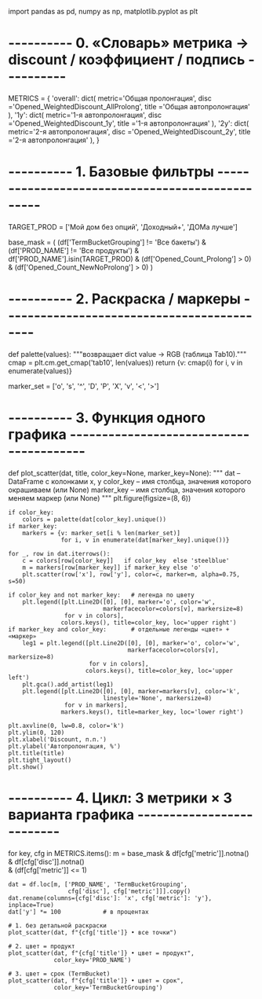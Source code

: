 import pandas as pd, numpy as np, matplotlib.pyplot as plt

# ---------- 0. «Словарь» метрика → discount / коэффициент / подпись ----------
METRICS = {
    'overall': dict(
        metric='Общая пролонгация',
        disc  ='Opened_WeightedDiscount_AllProlong',
        title ='Общая автопролонгация'
    ),
    '1y': dict(
        metric='1-я автопролонгация',
        disc  ='Opened_WeightedDiscount_1y',
        title ='1-я автопролонгация'
    ),
    '2y': dict(
        metric='2-я автопролонгация',
        disc  ='Opened_WeightedDiscount_2y',
        title ='2-я автопролонгация'
    ),
}

# ---------- 1. Базовые фильтры ------------------------------------------------
TARGET_PROD = ['Мой дом без опций', 'Доходный+', 'ДОМа лучше']

base_mask = (
    (df['TermBucketGrouping'] != 'Все бакеты') &
    (df['PROD_NAME']          != 'Все продукты') &
    df['PROD_NAME'].isin(TARGET_PROD) &
    (df['Opened_Count_Prolong']          > 0) &
    (df['Opened_Count_NewNoProlong']     > 0)
)

# ---------- 2. Раскраска / маркеры -------------------------------------------
def palette(values):
    """возвращает dict value → RGB (таблица Tab10)."""
    cmap = plt.cm.get_cmap('tab10', len(values))
    return {v: cmap(i) for i, v in enumerate(values)}

marker_set = ['o', 's', '^', 'D', 'P', 'X', 'v', '<', '>']

# ---------- 3. Функция одного графика ----------------------------------------
def plot_scatter(dat, title, color_key=None, marker_key=None):
    """
    dat        – DataFrame с колонками x, y
    color_key  – имя столбца, значения которого окрашиваем  (или None)
    marker_key – имя столбца, значения которого меняем маркер (или None)
    """
    plt.figure(figsize=(8, 6))

    if color_key:
        colors = palette(dat[color_key].unique())
    if marker_key:
        markers = {v: marker_set[i % len(marker_set)]
                   for i, v in enumerate(dat[marker_key].unique())}

    for _, row in dat.iterrows():
        c = colors[row[color_key]]   if color_key  else 'steelblue'
        m = markers[row[marker_key]] if marker_key else 'o'
        plt.scatter(row['x'], row['y'], color=c, marker=m, alpha=0.75, s=50)

    if color_key and not marker_key:   # легенда по цвету
        plt.legend([plt.Line2D([0], [0], marker='o', color='w',
                               markerfacecolor=colors[v], markersize=8)
                    for v in colors],
                   colors.keys(), title=color_key, loc='upper right')
    if marker_key and color_key:       # отдельные легенды «цвет» + «маркер»
        leg1 = plt.legend([plt.Line2D([0], [0], marker='o', color='w',
                                      markerfacecolor=colors[v], markersize=8)
                           for v in colors],
                          colors.keys(), title=color_key, loc='upper left')
        plt.gca().add_artist(leg1)
        plt.legend([plt.Line2D([0], [0], marker=markers[v], color='k',
                               linestyle='None', markersize=8)
                    for v in markers],
                   markers.keys(), title=marker_key, loc='lower right')

    plt.axvline(0, lw=0.8, color='k')
    plt.ylim(0, 120)
    plt.xlabel('Discount, п.п.')
    plt.ylabel('Автопролонгация, %')
    plt.title(title)
    plt.tight_layout()
    plt.show()

# ---------- 4. Цикл: 3 метрики × 3 варианта графика --------------------------
for key, cfg in METRICS.items():
    m = base_mask & df[cfg['metric']].notna() & df[cfg['disc']].notna() \
        & (df[cfg['metric']] <= 1)

    dat = df.loc[m, ['PROD_NAME', 'TermBucketGrouping',
                     cfg['disc'], cfg['metric']]].copy()
    dat.rename(columns={cfg['disc']: 'x', cfg['metric']: 'y'}, inplace=True)
    dat['y'] *= 100            # в процентах

    # 1. без детальной раскраски
    plot_scatter(dat, f"{cfg['title']} • все точки")

    # 2. цвет = продукт
    plot_scatter(dat, f"{cfg['title']} • цвет = продукт",
                 color_key='PROD_NAME')

    # 3. цвет = срок (TermBucket)
    plot_scatter(dat, f"{cfg['title']} • цвет = срок",
                 color_key='TermBucketGrouping')

